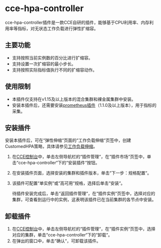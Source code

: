 # cce-hpa-controller<a name="cce_01_0240"></a>

cce-hpa-controller插件是一款CCE自研的插件，能够基于CPU利用率、内存利用率等指标，对无状态工作负载进行弹性扩缩容。

## 主要功能<a name="section16202940121214"></a>

-   支持按照当前实例数的百分比进行扩缩容。
-   支持设置一次扩缩容的最小步长。
-   支持按照实际指标值执行不同的扩缩容动作。

## 使用限制<a name="section147226815158"></a>

-   本插件仅支持在v1.15及以上版本的混合集群和裸金属集群中安装。
-   安装本插件后，还需要安装[prometheus插件](prometheus.md)（1.1.0及以上版本），用于指标的采集。

## 安装插件<a name="section046523415137"></a>

安装本插件后，可在“弹性伸缩“页面的“工作负载伸缩“页签中，创建CustomedHPA策略，具体请参见[工作负载伸缩](工作负载伸缩.md)。

1.  在[CCE控制台](https://console.huaweicloud.com/cce2.0/?utm_source=helpcenter)中，单击左侧导航栏的“插件管理“，在“插件市场“页签中，单击“cce-hpa-controller“下的“安装插件“按钮。
2.  在安装插件页面，选择安装的集群和插件版本，单击“下一步：规格配置“。
3.  该插件可配置“单实例“或“高可用“规格，选择后单击“安装“。

    待插件安装完成后，单击“返回插件管理“，在“插件实例“页签中，选择对应的集群，可查看到运行中的实例，这表明该插件已在当前集群的各节点中安装。


## 卸载插件<a name="section1395073191112"></a>

1.  在[CCE控制台](https://console.huaweicloud.com/cce2.0/?utm_source=helpcenter)中，单击左侧导航栏的“插件管理“，在“插件实例“页签中，选择对应的集群，单击“cce-hpa-controller“下的“卸载“。
2.  在弹出的窗口中，单击“确认“，可卸载该插件。

